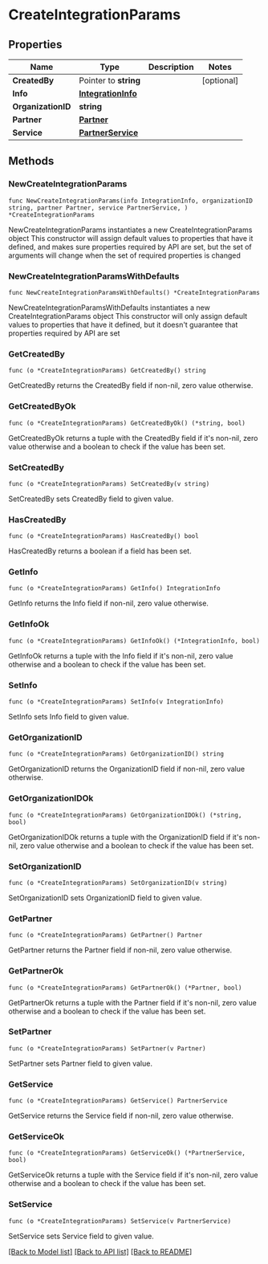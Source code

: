 # CreateIntegrationParams

## Properties

Name | Type | Description | Notes
------------ | ------------- | ------------- | -------------
**CreatedBy** | Pointer to **string** |  | [optional] 
**Info** | [**IntegrationInfo**](IntegrationInfo.md) |  | 
**OrganizationID** | **string** |  | 
**Partner** | [**Partner**](Partner.md) |  | 
**Service** | [**PartnerService**](PartnerService.md) |  | 

## Methods

### NewCreateIntegrationParams

`func NewCreateIntegrationParams(info IntegrationInfo, organizationID string, partner Partner, service PartnerService, ) *CreateIntegrationParams`

NewCreateIntegrationParams instantiates a new CreateIntegrationParams object
This constructor will assign default values to properties that have it defined,
and makes sure properties required by API are set, but the set of arguments
will change when the set of required properties is changed

### NewCreateIntegrationParamsWithDefaults

`func NewCreateIntegrationParamsWithDefaults() *CreateIntegrationParams`

NewCreateIntegrationParamsWithDefaults instantiates a new CreateIntegrationParams object
This constructor will only assign default values to properties that have it defined,
but it doesn't guarantee that properties required by API are set

### GetCreatedBy

`func (o *CreateIntegrationParams) GetCreatedBy() string`

GetCreatedBy returns the CreatedBy field if non-nil, zero value otherwise.

### GetCreatedByOk

`func (o *CreateIntegrationParams) GetCreatedByOk() (*string, bool)`

GetCreatedByOk returns a tuple with the CreatedBy field if it's non-nil, zero value otherwise
and a boolean to check if the value has been set.

### SetCreatedBy

`func (o *CreateIntegrationParams) SetCreatedBy(v string)`

SetCreatedBy sets CreatedBy field to given value.

### HasCreatedBy

`func (o *CreateIntegrationParams) HasCreatedBy() bool`

HasCreatedBy returns a boolean if a field has been set.

### GetInfo

`func (o *CreateIntegrationParams) GetInfo() IntegrationInfo`

GetInfo returns the Info field if non-nil, zero value otherwise.

### GetInfoOk

`func (o *CreateIntegrationParams) GetInfoOk() (*IntegrationInfo, bool)`

GetInfoOk returns a tuple with the Info field if it's non-nil, zero value otherwise
and a boolean to check if the value has been set.

### SetInfo

`func (o *CreateIntegrationParams) SetInfo(v IntegrationInfo)`

SetInfo sets Info field to given value.


### GetOrganizationID

`func (o *CreateIntegrationParams) GetOrganizationID() string`

GetOrganizationID returns the OrganizationID field if non-nil, zero value otherwise.

### GetOrganizationIDOk

`func (o *CreateIntegrationParams) GetOrganizationIDOk() (*string, bool)`

GetOrganizationIDOk returns a tuple with the OrganizationID field if it's non-nil, zero value otherwise
and a boolean to check if the value has been set.

### SetOrganizationID

`func (o *CreateIntegrationParams) SetOrganizationID(v string)`

SetOrganizationID sets OrganizationID field to given value.


### GetPartner

`func (o *CreateIntegrationParams) GetPartner() Partner`

GetPartner returns the Partner field if non-nil, zero value otherwise.

### GetPartnerOk

`func (o *CreateIntegrationParams) GetPartnerOk() (*Partner, bool)`

GetPartnerOk returns a tuple with the Partner field if it's non-nil, zero value otherwise
and a boolean to check if the value has been set.

### SetPartner

`func (o *CreateIntegrationParams) SetPartner(v Partner)`

SetPartner sets Partner field to given value.


### GetService

`func (o *CreateIntegrationParams) GetService() PartnerService`

GetService returns the Service field if non-nil, zero value otherwise.

### GetServiceOk

`func (o *CreateIntegrationParams) GetServiceOk() (*PartnerService, bool)`

GetServiceOk returns a tuple with the Service field if it's non-nil, zero value otherwise
and a boolean to check if the value has been set.

### SetService

`func (o *CreateIntegrationParams) SetService(v PartnerService)`

SetService sets Service field to given value.



[[Back to Model list]](../README.md#documentation-for-models) [[Back to API list]](../README.md#documentation-for-api-endpoints) [[Back to README]](../README.md)


